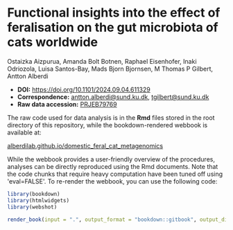 # Functional insights into the effect of feralisation on the gut microbiota of cats worldwide

Ostaizka Aizpurua, Amanda Bolt Botnen, Raphael Eisenhofer, Inaki Odriozola, Luisa Santos-Bay, Mads Bjorn Bjornsen, M Thomas P Gilbert, Antton Alberdi

- **DOI:** https://doi.org/10.1101/2024.09.04.611329
- **Correspondence:** antton.alberdi@sund.ku.dk, tgilbert@sund.ku.dk
- **Raw data accession:** [PRJEB79769](https://www.ebi.ac.uk/ena/browser/view/PRJEB79769)

The raw code used for data analysis is in the **Rmd** files stored in the root directory of this repository, while the bookdown-rendered webbook is available at:

[alberdilab.github.io/domestic_feral_cat_metagenomics](https://alberdilab.github.io/domestic_feral_cat_metagenomics)

While the webbook provides a user-friendly overview of the procedures, analyses can be directly reproduced using the Rmd documents. Note that the code chunks that require heavy computation have been tuned off using 'eval=FALSE'. To re-render the webbook, you can use the following code:

```r
library(bookdown)
library(htmlwidgets)
library(webshot)

render_book(input = ".", output_format = "bookdown::gitbook", output_dir = "docs")
```
